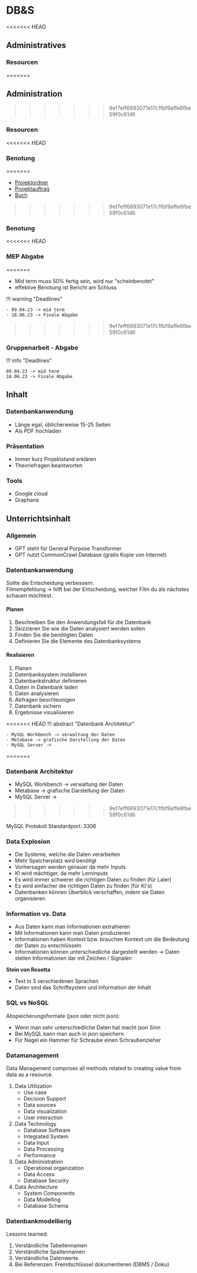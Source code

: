 # DB&S

<<<<<<< HEAD
## Administratives

### Resourcen
=======
## Administration
>>>>>>> 9ef7eff6693071e17c1fbf9affe6fbe59f0c61d6

### Resourcen

<<<<<<< HEAD
### Benotung
=======
-   [Projektordner](https://elearning.hslu.ch/ilias/ilias.php?ref_id=5771362&cmd=view&cmdClass=ilrepositorygui&cmdNode=10h&baseClass=ilRepositoryGUI)
-   [Projektauftrag](https://elearning.hslu.ch/ilias/goto.php?target=file_5771369_download&client_id=hslu)
-   [Buch](https://elearning.hslu.ch/ilias/goto.php?target=file_5772226_download&client_id=hslu)
>>>>>>> 9ef7eff6693071e17c1fbf9affe6fbe59f0c61d6

### Benotung

<<<<<<< HEAD
### MEP Abgabe
=======
-   Mid term muss 50% fertig sein, wird nur "scheinbenotet"
-   effektive Benotung ist Bericht am Schluss

!!! warning "Deadlines"

    - 09.04.23 -> mid term
    - 18.06.23 -> Finale Abgabe
>>>>>>> 9ef7eff6693071e17c1fbf9affe6fbe59f0c61d6

### Gruppenarbeit - Abgabe

!!! info "Deadlines"

    09.04.23 -> mid term  
    18.06.23 -> Finale Abgabe

## Inhalt

### Datenbankanwendung 
-   Länge egal, üblicherweise 15-25 Seiten
-   Als PDF hochladen

### Präsentation

-   Immer kurz Projektstand erklären
-   Theoriefragen beantworten

### Tools

-   Google cloud
-   Graphana

## Unterrichtsinhalt

### Allgemein

-   GPT steht für General Purpose Transformer
-   GPT nutzt CommonCrawl Database (gratis Kopie von Internet)

### Datenbankanwendung

Sollte die Entscheidung verbessern.  
Filmempfehlung -> hilft bei der Entscheidung, welcher Film du als nächstes schauen möchtest.

#### Planen

1. Beschreiben Sie den Anwendungsfall für die Datenbank
2. Skizzieren Sie wie die Daten analysiert werden sollen
3. Finden Sie die benötigten Daten
4. Definieren Sie die Elemente des Datenbanksystems

#### Realisieren

1. Planen
2. Datenbanksystem installieren
3. Datenbankstruktur definieren
4. Daten in Datenbank laden
5. Daten analysieren
6. Abfragen beschleunigen
7. Datenbank sichern
8. Ergebnisse visualisieren

<<<<<<< HEAD
!!! abstract "Datenbank Architektur"

    - MySQL Workbench -> verwaltung der Daten
    - Metabase -> grafische Darstellung der Daten
    - MySQL Server ->
=======
### Datenbank Architektur

-   MySQL Workbench -> verwaltung der Daten
-   Metabase -> grafische Darstellung der Daten
-   MySQL Server ->
>>>>>>> 9ef7eff6693071e17c1fbf9affe6fbe59f0c61d6

MySQL Protokoll Standardport: 3306

### Data Explosion

-   Die Systeme, welche die Daten verarbeiten
-   Mehr Speicherplatz wird benötigt
-   Vorhersagen werden genauer da mehr Inputs
-   KI wird mächtiger, da mehr Lerninputs
-   Es wird immer schwerer die richtigen Daten zu finden (für Laier)
-   Es wird einfacher die richtigen Daten zu finden (für KI's)
-   Datenbanken können Überblick verschaffen, indem sie Daten organisieren

### Information vs. Data

-   Aus Daten kann man Informationen extrahieren
-   Mit Informationen kann man Daten produzieren
-   Informationen haben Kontext bzw. brauchen Kontext um die Bedeutung der Daten zu entschlüsseln
-   Informationen können unterschiedliche dargestellt werden -> Daten stellen Informationen dar mit Zeichen / Signalen

**Stein von Rosetta**

-   Text in 3 verschiedenen Sprachen
-   Daten sind das Schriftsystem und Information der Inhalt

### SQL vs NoSQL

Abspeicherungsformate (json oder nicht json):

-   Wenn man sehr unterschiedliche Daten hat macht json Sinn
-   Bei MySQL kann man auch in json speichern
-   Für Nagel ein Hammer für Schraube einen Schraubenzieher

### Datamanagement

Data Management comprises all methods related to creating value from data as a resource.

1. Data Utilization
    - Use case
    - Decision Support
    - Data sources
    - Data visualization
    - User interaction
2. Data Technology
    - Database Software
    - Integrated System
    - Data Input
    - Data Processing
    - Performance
3. Data Administration
    - Operational organization
    - Data Access
    - Database Security
4. Data Architecture
    - System Components
    - Data Modelling
    - Database Schema

### Datenbankmodellierig

Lessons learned:

1. Verständliche Tabellennamen
2. Verständliche Spaltennamen
3. Verständliche Datenwerte
4. Bei Referenzen: Fremdschlüssel dokumentieren (DBMS / Doku)
